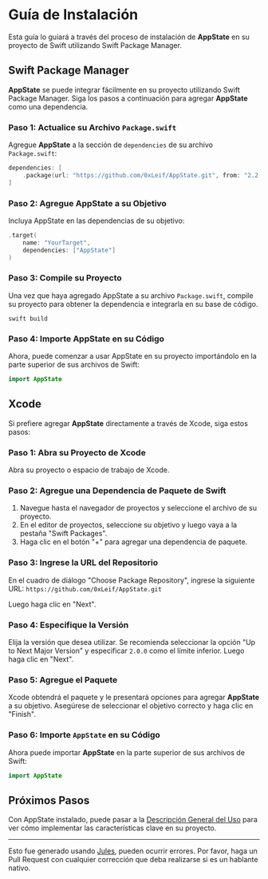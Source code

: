# Guía de Instalación

Esta guía lo guiará a través del proceso de instalación de **AppState** en su proyecto de Swift utilizando Swift Package Manager.

## Swift Package Manager

**AppState** se puede integrar fácilmente en su proyecto utilizando Swift Package Manager. Siga los pasos a continuación para agregar **AppState** como una dependencia.

### Paso 1: Actualice su Archivo `Package.swift`

Agregue **AppState** a la sección de `dependencies` de su archivo `Package.swift`:

```swift
dependencies: [
    .package(url: "https://github.com/0xLeif/AppState.git", from: "2.2.0")
]
```

### Paso 2: Agregue AppState a su Objetivo

Incluya AppState en las dependencias de su objetivo:

```swift
.target(
    name: "YourTarget",
    dependencies: ["AppState"]
)
```

### Paso 3: Compile su Proyecto

Una vez que haya agregado AppState a su archivo `Package.swift`, compile su proyecto para obtener la dependencia e integrarla en su base de código.

```
swift build
```

### Paso 4: Importe AppState en su Código

Ahora, puede comenzar a usar AppState en su proyecto importándolo en la parte superior de sus archivos de Swift:

```swift
import AppState
```

## Xcode

Si prefiere agregar **AppState** directamente a través de Xcode, siga estos pasos:

### Paso 1: Abra su Proyecto de Xcode

Abra su proyecto o espacio de trabajo de Xcode.

### Paso 2: Agregue una Dependencia de Paquete de Swift

1. Navegue hasta el navegador de proyectos y seleccione el archivo de su proyecto.
2. En el editor de proyectos, seleccione su objetivo y luego vaya a la pestaña "Swift Packages".
3. Haga clic en el botón "+" para agregar una dependencia de paquete.

### Paso 3: Ingrese la URL del Repositorio

En el cuadro de diálogo "Choose Package Repository", ingrese la siguiente URL: `https://github.com/0xLeif/AppState.git`

Luego haga clic en "Next".

### Paso 4: Especifique la Versión

Elija la versión que desea utilizar. Se recomienda seleccionar la opción "Up to Next Major Version" y especificar `2.0.0` como el límite inferior. Luego haga clic en "Next".

### Paso 5: Agregue el Paquete

Xcode obtendrá el paquete y le presentará opciones para agregar **AppState** a su objetivo. Asegúrese de seleccionar el objetivo correcto y haga clic en "Finish".

### Paso 6: Importe `AppState` en su Código

Ahora puede importar **AppState** en la parte superior de sus archivos de Swift:

```swift
import AppState
```

## Próximos Pasos

Con AppState instalado, puede pasar a la [Descripción General del Uso](usage-overview.md) para ver cómo implementar las características clave en su proyecto.

---
Esto fue generado usando [Jules](https://jules.google), pueden ocurrir errores. Por favor, haga un Pull Request con cualquier corrección que deba realizarse si es un hablante nativo.
